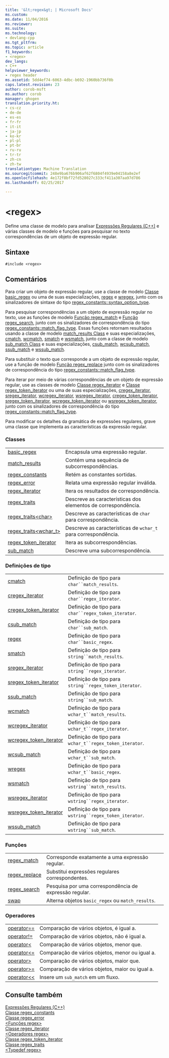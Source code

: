 ```yaml
---
title: '&lt;regex&gt; | Microsoft Docs'
ms.custom: 
ms.date: 11/04/2016
ms.reviewer: 
ms.suite: 
ms.technology:
- devlang-cpp
ms.tgt_pltfrm: 
ms.topic: article
f1_keywords:
- <regex>
dev_langs:
- C++
helpviewer_keywords:
- regex header
ms.assetid: 5dd4ef74-6063-4dbc-b692-1960bb736f0b
caps.latest.revision: 23
author: corob-msft
ms.author: corob
manager: ghogen
translation.priority.ht:
- cs-cz
- de-de
- es-es
- fr-fr
- it-it
- ja-jp
- ko-kr
- pl-pl
- pt-br
- ru-ru
- tr-tr
- zh-cn
- zh-tw
translationtype: Machine Translation
ms.sourcegitcommit: 248e9ba676b906af62f6804f4939e04158a8e2ef
ms.openlocfilehash: 4e172f8bf72fd528027c333cf411a307aa97d786
ms.lasthandoff: 02/25/2017

---
```

# <a name="ltregexgt"></a>&lt;regex&gt;
Define uma classe de modelo para analisar [Expressões Regulares (C++)](../standard-library/regular-expressions-cpp.md) e várias classes de modelo e funções para pesquisar no texto correspondências de um objeto de expressão regular.  
  
## <a name="syntax"></a>Sintaxe  
  
```  
#include <regex>  
```  
  
## <a name="remarks"></a>Comentários  
 Para criar um objeto de expressão regular, use a classe de modelo [Classe basic_regex](../standard-library/basic-regex-class.md) ou uma de suas especializações, [regex](../standard-library/regex-typedefs.md#regex_typedef) e [wregex](../standard-library/regex-typedefs.md#wregex_typedef), junto com os sinalizadores de sintaxe do tipo [regex_constants::syntax_option_type](../standard-library/regex-constants-class.md#regex_constants__syntax_option_type).  
  
 Para pesquisar correspondências a um objeto de expressão regular no texto, use as funções de modelo [Função regex_match](../standard-library/regex-functions.md#regex_match_function) e [Função regex_search](../standard-library/regex-functions.md#regex_search_function), junto com os sinalizadores de correspondência do tipo [regex_constants::match_flag_type](../standard-library/regex-constants-class.md#regex_constants__match_flag_type). Essas funções retornam resultados usando a classe de modelo [match_results Class](../standard-library/match-results-class.md) e suas especializações, [cmatch](../standard-library/regex-typedefs.md#cmatch_typedef), [wcmatch](../standard-library/regex-typedefs.md#wcmatch_typedef), [smatch](../standard-library/regex-typedefs.md#smatch_typedef) e [wsmatch](../standard-library/regex-typedefs.md#wsmatch_typedef), junto com a classe de modelo [sub_match Class](../standard-library/sub-match-class.md) e suas especializações, [csub_match](../standard-library/regex-typedefs.md#csub_match_typedef), [wcsub_match](../standard-library/regex-typedefs.md#wcsub_match_typedef), [ssub_match](../standard-library/regex-typedefs.md#ssub_match_typedef) e [wssub_match](../standard-library/regex-typedefs.md#wssub_match_typedef).  
  
 Para substituir o texto que corresponde a um objeto de expressão regular, use a função de modelo [Função regex_replace](../standard-library/regex-functions.md#regex_replace_function) junto com os sinalizadores de correspondência do tipo [regex_constants::match_flag_type](../standard-library/regex-constants-class.md#regex_constants__match_flag_type).  
  
 Para iterar por meio de várias correspondências de um objeto de expressão regular, use as classes de modelo [Classe regex_iterator](../standard-library/regex-iterator-class.md) e [Classe regex_token_iterator](../standard-library/regex-token-iterator-class.md) ou uma de suas especializações, [cregex_iterator](../standard-library/regex-typedefs.md#cregex_iterator_typedef), [sregex_iterator](../standard-library/regex-typedefs.md#sregex_iterator_typedef), [wcregex_iterator](../standard-library/regex-typedefs.md#wcregex_iterator_typedef), [wsregex_iterator](../standard-library/regex-typedefs.md#wsregex_iterator_typedef), [cregex_token_iterator](../standard-library/regex-typedefs.md#cregex_token_iterator_typedef), [sregex_token_iterator](../standard-library/regex-typedefs.md#sregex_token_iterator_typedef), [wcregex_token_iterator](../standard-library/regex-typedefs.md#wcregex_token_iterator_typedef) ou [wsregex_token_iterator](../standard-library/regex-typedefs.md#wsregex_token_iterator_typedef), junto com os sinalizadores de correspondência do tipo [regex_constants::match_flag_type](../standard-library/regex-constants-class.md#regex_constants__match_flag_type).  
  
 Para modificar os detalhes da gramática de expressões regulares, grave uma classe que implementa as características da expressão regular.  
  
### <a name="classes"></a>Classes  
  
|||  
|-|-|  
|[basic_regex](../standard-library/basic-regex-class.md)|Encapsula uma expressão regular.|  
|[match_results](../standard-library/match-results-class.md)|Contém uma sequência de subcorrespondências.|  
|[regex_constants](../standard-library/regex-constants-class.md)|Retém as constantes sortidas.|  
|[regex_error](../standard-library/regex-error-class.md)|Relata uma expressão regular inválida.|  
|[regex_iterator](../standard-library/regex-iterator-class.md)|Itera os resultados de correspondência.|  
|[regex_traits](../standard-library/regex-traits-class.md)|Descreve as características dos elementos de correspondência.|  
|[regex_traits\<char>](../standard-library/regex-traits-char-class.md)|Descreve as características de `char` para correspondência.|  
|[regex_traits<wchar_t>](../standard-library/regex-traits-wchar-t-class.md)|Descreve as características de `wchar_t` para correspondência.|  
|[regex_token_iterator](../standard-library/regex-token-iterator-class.md)|Itera as subcorrespondências.|  
|[sub_match](../standard-library/sub-match-class.md)|Descreve uma subcorrespondência.|  
  
### <a name="type-definitions"></a>Definições de tipo  
  
|||  
|-|-|  
|[cmatch](../standard-library/regex-typedefs.md#cmatch_typedef)|Definição de tipo para `char``match_results`.|  
|[cregex_iterator](../standard-library/regex-typedefs.md#cregex_iterator_typedef)|Definição de tipo para `char``regex_iterator`.|  
|[cregex_token_iterator](../standard-library/regex-typedefs.md#cregex_token_iterator_typedef)|Definição de tipo para `char``regex_token_iterator`.|  
|[csub_match](../standard-library/regex-typedefs.md#csub_match_typedef)|Definição de tipo para `char``sub_match`.|  
|[regex](../standard-library/regex-typedefs.md#regex_typedef)|Definição de tipo para `char``basic_regex`.|  
|[smatch](../standard-library/regex-typedefs.md#smatch_typedef)|Definição de tipo para `string``match_results`.|  
|[sregex_iterator](../standard-library/regex-typedefs.md#sregex_iterator_typedef)|Definição de tipo para `string``regex_iterator`.|  
|[sregex_token_iterator](../standard-library/regex-typedefs.md#sregex_token_iterator_typedef)|Definição de tipo para `string``regex_token_iterator`.|  
|[ssub_match](../standard-library/regex-typedefs.md#ssub_match_typedef)|Definição de tipo para `string``sub_match`.|  
|[wcmatch](../standard-library/regex-typedefs.md#wcmatch_typedef)|Definição de tipo para `wchar_t``match_results`.|  
|[wcregex_iterator](../standard-library/regex-typedefs.md#wcregex_iterator_typedef)|Definição de tipo para `wchar_t``regex_iterator`.|  
|[wcregex_token_iterator](../standard-library/regex-typedefs.md#wcregex_token_iterator_typedef)|Definição de tipo para `wchar_t``regex_token_iterator`.|  
|[wcsub_match](../standard-library/regex-typedefs.md#wcsub_match_typedef)|Definição de tipo para `wchar_t``sub_match`.|  
|[wregex](../standard-library/regex-typedefs.md#wregex_typedef)|Definição de tipo para `wchar_t``basic_regex`.|  
|[wsmatch](../standard-library/regex-typedefs.md#wsmatch_typedef)|Definição de tipo para `wstring``match_results`.|  
|[wsregex_iterator](../standard-library/regex-typedefs.md#wsregex_iterator_typedef)|Definição de tipo para `wstring``regex_iterator`.|  
|[wsregex_token_iterator](../standard-library/regex-typedefs.md#wsregex_token_iterator_typedef)|Definição de tipo para `wstring``regex_token_iterator`.|  
|[wssub_match](../standard-library/regex-typedefs.md#wssub_match_typedef)|Definição de tipo para `wstring``sub_match`.|  
  
### <a name="functions"></a>Funções  
  
|||  
|-|-|  
|[regex_match](../standard-library/regex-functions.md#regex_match_function)|Corresponde exatamente a uma expressão regular.|  
|[regex_replace](../standard-library/regex-functions.md#regex_replace_function)|Substitui expressões regulares correspondentes.|  
|[regex_search](../standard-library/regex-functions.md#regex_search_function)|Pesquisa por uma correspondência de expressão regular.|  
|[swap](../standard-library/regex-functions.md#swap_function)|Alterna objetos `basic_regex` ou `match_results`.|  
  
### <a name="operators"></a>Operadores  
  
|||  
|-|-|  
|[operator==](../standard-library/regex-operators.md#operator_eq_eq)|Comparação de vários objetos, é igual a.|  
|[operator!=](../standard-library/regex-operators.md#operator_neq)|Comparação de vários objetos, não é igual a.|  
|[operator<](../standard-library/regex-operators.md#operator_lt_)|Comparação de vários objetos, menor que.|  
|[operator\<=](../standard-library/regex-operators.md#operator_lt__eq)|Comparação de vários objetos, menor ou igual a.|  
|[operator>](../standard-library/regex-operators.md#operator_gt_)|Comparação de vários objetos, maior que.|  
|[operator>=](../standard-library/regex-operators.md#operator_gt__eq)|Comparação de vários objetos, maior ou igual a.|  
|[operator<<](../standard-library/regex-operators.md#operator_lt__lt_)|Insere um `sub_match` em um fluxo.|  
  
## <a name="see-also"></a>Consulte também  
[Expressões Regulares (C++)](../standard-library/regular-expressions-cpp.md)  
[Classe regex_constants](../standard-library/regex-constants-class.md)  
[Classe regex_error](../standard-library/regex-error-class.md)  
[\<Funções regex>](../standard-library/regex-functions.md)  
[Classe regex_iterator](../standard-library/regex-iterator-class.md)  
[\<Operadores regex>](../standard-library/regex-operators.md)  
[Classe regex_token_iterator](../standard-library/regex-token-iterator-class.md)  
[Classe regex_traits](../standard-library/regex-traits-class.md)  
[\<Typedef regex>](../standard-library/regex-typedefs.md)  




